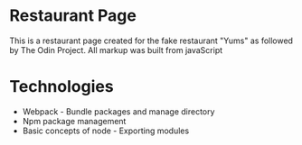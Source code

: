 # Restaurant Page
This is a restaurant page created for the fake restaurant "Yums" as followed by The Odin Project. All markup was built from javaScript

# Technologies
* Webpack - Bundle packages and manage directory
* Npm package management
* Basic concepts of node - Exporting modules 
